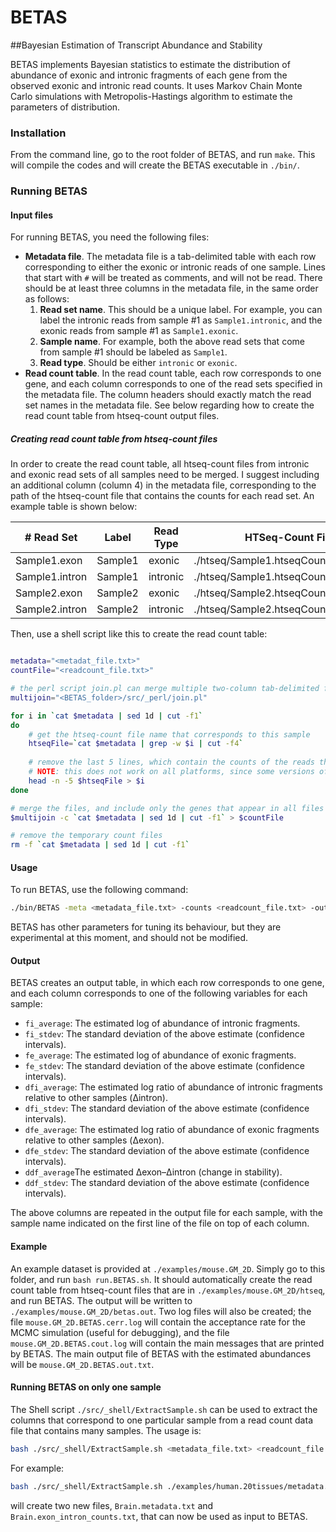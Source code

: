 # BETAS
##Bayesian Estimation of Transcript Abundance and Stability

BETAS implements Bayesian statistics to estimate the distribution of abundance of exonic and intronic fragments of each gene from the observed exonic and intronic read counts. It uses Markov Chain Monte Carlo simulations with Metropolis-Hastings algorithm to estimate the parameters of distribution.

### Installation

From the command line, go to the root folder of BETAS, and run `make`. This will compile the codes and will create the BETAS executable in `./bin/`.

### Running BETAS


#### Input files

For running BETAS, you need the following files:

* **Metadata file**. The metadata file is a tab-delimited table with each row corresponding to either the exonic or intronic reads of one sample. Lines that start with `#` will be treated as comments, and will not be read. There should be at least three columns in the metadata file, in the same order as follows:
	1. **Read set name**. This should be a unique label. For example, you can label the intronic reads from sample #1 as `Sample1.intronic`, and the exonic reads from sample #1 as `Sample1.exonic`.
	2. **Sample name**. For example, both the above read sets that come from sample #1 should be labeled as `Sample1`.
	3. **Read type**. Should be either `intronic` or `exonic`.
* **Read count table**. In the read count table, each row corresponds to one gene, and each column corresponds to one of the read sets specified in the metadata file. The column headers should exactly match the read set names in the metadata file. See below regarding how to create the read count table from htseq-count output files.

##### Creating read count table from htseq-count files

In order to create the read count table, all htseq-count files from intronic and exonic read sets of all samples need to be merged. I suggest including an additional column (column 4) in the metadata file, corresponding to the path of the htseq-count file that contains the counts for each read set. An example table is shown below:

| # Read Set     | Label   | Read Type | HTSeq-Count File                        |
| -------------- | ------- | --------- | --------------------------------------- |
| Sample1.exon   | Sample1 | exonic    | ./htseq/Sample1.htseqCount.exonic.tab   |
| Sample1.intron | Sample1 | intronic  | ./htseq/Sample1.htseqCount.intronic.tab |
| Sample2.exon   | Sample2 | exonic    | ./htseq/Sample2.htseqCount.exonic.tab   |
| Sample2.intron | Sample2 | intronic  | ./htseq/Sample2.htseqCount.intronic.tab |

Then, use a shell script like this to create the read count table:

```bash

metadata="<metadat_file.txt>"
countFile="<readcount_file.txt>"

# the perl script join.pl can merge multiple two-column tab-delimited files based on IDs in the first column
multijoin="<BETAS_folder>/src/_perl/join.pl"

for i in `cat $metadata | sed 1d | cut -f1`
do
	# get the htseq-count file name that corresponds to this sample
	htseqFile=`cat $metadata | grep -w $i | cut -f4`
	
	# remove the last 5 lines, which contain the counts of the reads that do not map to a gene
	# NOTE: this does not work on all platforms, since some versions of "head" may not accept negative numbers
	head -n -5 $htseqFile > $i
done

# merge the files, and include only the genes that appear in all files
$multijoin -c `cat $metadata | sed 1d | cut -f1` > $countFile

# remove the temporary count files
rm -f `cat $metadata | sed 1d | cut -f1`
```


#### Usage

To run BETAS, use the following command:

```bash
./bin/BETAS -meta <metadata_file.txt> -counts <readcount_file.txt> -out <output_file.out.txt>
```

BETAS has other parameters for tuning its behaviour, but they are experimental at this moment, and should not be modified.

#### Output

BETAS creates an output table, in which each row corresponds to one gene, and each column corresponds to one of the following variables for each sample:

* `fi_average`: The estimated log of abundance of intronic fragments.
* `fi_stdev`: The standard deviation of the above estimate (confidence intervals).
* `fe_average`: The estimated log of abundance of exonic fragments.
* `fe_stdev`: The standard deviation of the above estimate (confidence intervals).
* `dfi_average`: The estimated log ratio of abundance of intronic fragments relative to other samples (Δintron).
* `dfi_stdev`: The standard deviation of the above estimate (confidence intervals).
* `dfe_average`: The estimated log ratio of abundance of exonic fragments relative to other samples (Δexon).
* `dfe_stdev`: The standard deviation of the above estimate (confidence intervals).
* `ddf_average`The estimated Δexon–Δintron (change in stability).
* `ddf_stdev`: The standard deviation of the above estimate (confidence intervals).

The above columns are repeated in the output file for each sample, with the sample name indicated on the first line of the file on top of each column.

#### Example

An example dataset is provided at `./examples/mouse.GM_2D`. Simply go to this folder, and run `bash run.BETAS.sh`. It should automatically create the read count table from htseq-count files that are in `./examples/mouse.GM_2D/htseq`, and run BETAS. The output will be written to `./examples/mouse.GM_2D/betas.out`. Two log files will also be created; the file `mouse.GM_2D.BETAS.cerr.log` will contain the acceptance rate for the MCMC simulation (useful for debugging), and the file `mouse.GM_2D.BETAS.cout.log` will contain the main messages that are printed by BETAS. The main output file of BETAS with the estimated abundances will be `mouse.GM_2D.BETAS.out.txt`.

#### Running BETAS on only one sample

The Shell script `./src/_shell/ExtractSample.sh` can be used to extract the columns that correspond to one particular sample from a read count data file that contains many samples. The usage is:

```bash
bash ./src/_shell/ExtractSample.sh <metadata_file.txt> <readcount_file.txt> <sample_label> <new_metadata_file.txt> <new_readcount_file.txt>
```

For example:
```bash
bash ./src/_shell/ExtractSample.sh ./examples/human.20tissues/metadata.txt ./examples/human.20tissues/htseq.exon_intron.merged.txt Brain Brain.metadata.txt Brain.exon_intron_counts.txt
```
will create two new files, `Brain.metadata.txt` and `Brain.exon_intron_counts.txt`, that can now be used as input to BETAS.
